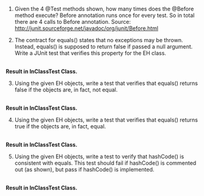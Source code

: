 1. Given the 4 @Test methods shown, how many times does the @Before method execute?
Before annotation runs once for every test. So in total there are 4 calls to Before annotation. Source: http://junit.sourceforge.net/javadoc/org/junit/Before.html

2. The contract for equals() states that no exceptions may be thrown. Instead, equals() is supposed to return false if passed a null argument. Write a JUnit test that verifies this property for the EH class.
<br>
<b>Result in InClassTest Class.</b>

3. Using the given EH objects, write a test that verifies that equals() returns false if the objects are, in fact, not equal.
<br>
<b>Result in InClassTest Class.</b>

4. Using the given EH objects, write a test that verifies that equals() returns true if the objects are, in fact, equal.
<br>
<b>Result in InClassTest Class.</b>

5. Using the given EH objects, write a test to verify that hashCode() is consistent with equals. This test should fail if hashCode() is commented out (as shown), but pass if hashCode() is implemented.
<br>
<b>Result in InClassTest Class.</b>